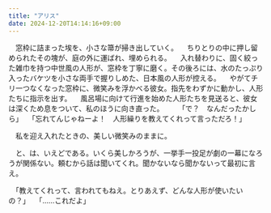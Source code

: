 ```yaml
---
title: "アリス"
date: 2024-12-20T14:14:16+09:00
---
```

　窓枠に詰まった埃を、小さな箒が掃き出していく。
　ちりとりの中に押し留められたその塊が、庭の外に運ばれ、埋められる。
　入れ替わりに、固く絞った雑巾を持つ中世風の人形が、窓枠を丁寧に磨く。その後ろには、水のたっぷり入ったバケツを小さな両手で握りしめた、日本風の人形が控える。
　やがてチリ一つなくなった窓枠に、微笑みを浮かべる彼女。指先をわずかに動かし、人形たちに指示を出す。
　風呂場に向けて行進を始めた人形たちを見送ると、彼女は深くため息をついて、私のほうに向き直った。
　
　「で？　なんだったかしら」
　「忘れてんじゃねーよ！　人形繰りを教えてくれって言っただろ！」

　私を迎え入れたときの、美しい微笑みのままに。



　と、は、いえどである。いくら美しかろうが、一挙手一投足が劇の一幕になろうが関係ない。頼むから話は聞いてくれ。聞かないなら聞かないって最初に言え。

　「教えてくれって、言われてもねえ。とりあえず、どんな人形が使いたいの？」
　「……これだよ」

　
